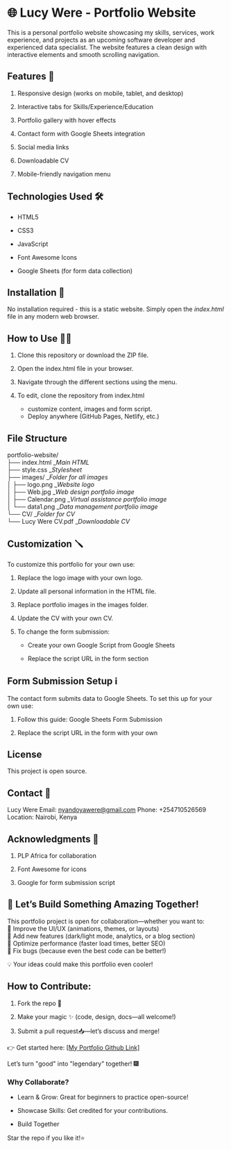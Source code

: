 # 🌐 Lucy Were - Portfolio Website 

This is a personal portfolio website showcasing my skills, services, work experience, and projects as an upcoming software developer and experienced data specialist. The website features a clean design with interactive elements and smooth scrolling navigation.

## Features 🔢
1. Responsive design (works on mobile, tablet, and desktop)

2. Interactive tabs for Skills/Experience/Education

3. Portfolio gallery with hover effects

4. Contact form with Google Sheets integration

5. Social media links

6. Downloadable CV

7. Mobile-friendly navigation menu

## Technologies Used 🛠️
- HTML5

- CSS3

- JavaScript

- Font Awesome Icons

- Google Sheets (for form data collection)

## Installation 🔨
No installation required - this is a static website. Simply open the *index.html* file in any modern web browser.

## How to Use 🧑‍🦯
1. Clone this repository or download the ZIP file.

2. Open the index.html file in your browser.

3. Navigate through the different sections using the menu.

4. To edit, clone the repository from index.html
    - customize content, images and form script.
    - Deploy anywhere (GitHub Pages, Netlify, etc.)

## File Structure
portfolio-website/ <br>
├── index.html         _*Main HTML* <br>
├── style.css         _*Stylesheet* <br>
├── images/           _*Folder for all images* <br>
│   ├── logo.png      _*Website logo* <br>
│   ├── Web.jpg       _*Web design portfolio image* <br>
│   ├── Calendar.png   _*Virtual assistance portfolio image*<br>
│   └── data1.png     _*Data management portfolio image* <br>
└── CV/               _*Folder for CV* <br>
    └── Lucy Were CV.pdf  _*Downloadable CV* <br>

## Customization 🪛
To customize this portfolio for your own use:

1. Replace the logo image with your own logo.

2. Update all personal information in the HTML file.

3. Replace portfolio images in the images folder.

4. Update the CV with your own CV.

5. To change the form submission:

    - Create your own Google Script from Google Sheets

    - Replace the script URL in the form section

## Form Submission Setup :information_source:
The contact form submits data to Google Sheets. To set this up for your own use:

1. Follow this guide: Google Sheets Form Submission

2. Replace the script URL in the form with your own

## License
This project is open source.

## Contact 📧
Lucy Were
Email: nyandoyawere@gmail.com
Phone: +254710526569
Location: Nairobi, Kenya

## Acknowledgments 🏅
1. PLP Africa for collaboration

2. Font Awesome for icons

3. Google for form submission script

## 🚀 Let’s Build Something Amazing Together!

This portfolio project is open for collaboration—whether you want to:<br>
🔹 Improve the UI/UX (animations, themes, or layouts)<br>
🔹 Add new features (dark/light mode, analytics, or a blog section)<br>
🔹 Optimize performance (faster load times, better SEO)<br>
🔹 Fix bugs (because even the best code can be better!)<br>

💡 Your ideas could make this portfolio even cooler! 

## How to Contribute:
1. Fork the repo 🍴

2. Make your magic ✨ (code, design, docs—all welcome!)

3. Submit a pull request📥—let’s discuss and merge!


👉 Get started here: [\[My Portfolio Github Link\]](https://github.com/Nyandoya/Portfolio.git)

Let’s turn "good" into "legendary" together! 🎆

### Why Collaborate?

- Learn & Grow: Great for beginners to practice open-source!

- Showcase Skills: Get credited for your contributions.

- Build Together

Star the repo if you like it!⭐

